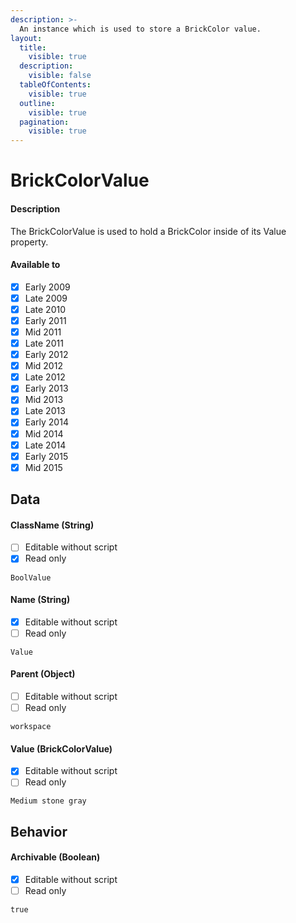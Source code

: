 ```yaml
---
description: >-
  An instance which is used to store a BrickColor value.
layout:
  title:
    visible: true
  description:
    visible: false
  tableOfContents:
    visible: true
  outline:
    visible: true
  pagination:
    visible: true
---
```


# BrickColorValue

#### Description

The BrickColorValue is used to hold a BrickColor inside of its Value property.

#### Available to

* [x] Early 2009
* [x] Late 2009
* [x] Late 2010
* [x] Early 2011
* [x] Mid 2011
* [x] Late 2011
* [x] Early 2012
* [x] Mid 2012
* [x] Late 2012
* [x] Early 2013
* [x] Mid 2013
* [x] Late 2013
* [x] Early 2014
* [x] Mid 2014
* [x] Late 2014
* [x] Early 2015
* [x] Mid 2015

## Data

#### ClassName (String)

* [ ] Editable without script
* [x] Read only

```
BoolValue
```

#### Name (String)

* [x] Editable without script
* [ ] Read only

```
Value
```

#### Parent (Object)

* [ ] Editable without script
* [ ] Read only

```
workspace
```

#### Value (BrickColorValue)

* [x] Editable without script
* [ ] Read only

```
Medium stone gray
```

## Behavior

#### Archivable (Boolean)

* [x] Editable without script
* [ ] Read only

```
true
```
